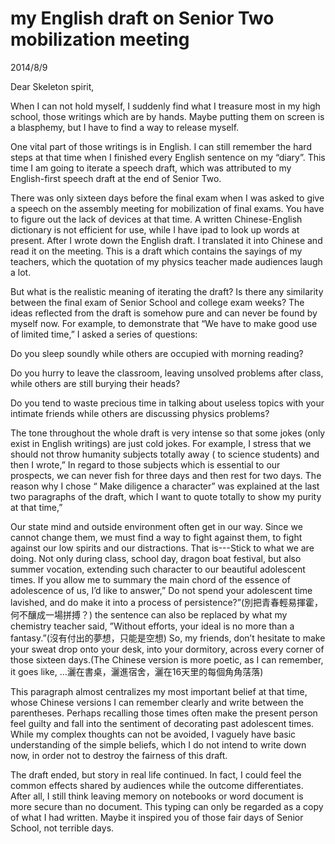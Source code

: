 # my English draft on Senior Two mobilization meeting
2014/8/9

Dear Skeleton spirit,

When I can not hold myself, I suddenly find what I treasure most in my high school, those writings which are by hands. Maybe putting them on screen is a blasphemy, but I have to find a way to release myself.

One vital part of those writings is in English. I can still remember the hard steps at that time when I finished every English sentence on my “diary”. This time I am going to iterate a speech draft, which was attributed to my English-first speech draft at the end of Senior Two.

There was only sixteen days before the final exam when I was asked to give a speech on the assembly meeting for mobilization of final exams. You have to figure out the lack of devices at that time. A written Chinese-English dictionary is not efficient for use, while I have ipad to look up words at present. After I wrote down the English draft. I translated it into Chinese and read it on the meeting. This is a draft which contains the sayings of my teachers, which the quotation of my physics teacher made audiences laugh a lot.

But what is the realistic meaning of iterating the draft? Is there any similarity between the final exam of Senior School and college exam weeks? The ideas reflected from the draft is somehow pure and can never be found by myself now. For example, to demonstrate that “We have to make good use of limited time,” I asked a series of questions:

Do you sleep soundly while others are occupied with morning reading?

Do you hurry to leave the classroom, leaving unsolved problems after class, while others are still burying their heads?

Do you tend to waste precious time in talking about useless topics with your intimate friends while others are discussing physics problems?

The tone throughout the whole draft is very intense so that some jokes (only exist in English writings) are just cold jokes. For example, I stress that we should not throw humanity subjects totally away ( to science students) and then I wrote,” In regard to those subjects which is essential to our prospects, we can never fish for three days and then rest for two days.
The reason why I chose “ Make diligence a character” was explained at the last two paragraphs of the draft, which I want to quote totally to show my purity at that time,”

Our state mind and outside environment often get in our way. Since we cannot change them, we must find a way to fight against them, to fight against our low spirits and our distractions. That is---Stick to what we are doing. Not only during class, school day, dragon boat festival, but also summer vocation, extending such character to our beautiful adolescent times. If you allow me to summary the main chord of the essence of adolescence of us, I’d like to answer,” Do not spend your adolescent time lavished, and do make it into a process of persistence?”(別把青春輕易揮霍，何不釀成一場拼搏？) the sentence can also be replaced by what my chemistry teacher said, ”Without efforts, your ideal is no more than a fantasy.”(沒有付出的夢想，只能是空想) So, my friends, don’t hesitate to make your sweat drop onto your desk, into your dormitory, across every corner of those sixteen days.(The Chinese version is more poetic, as I can remember, it goes like, …灑在書桌，灑進宿舍，灑在16天里的每個角角萿落)

This paragraph almost centralizes my most important belief at that time, whose Chinese versions I can remember clearly and write between the parentheses. Perhaps recalling those times often make the present person feel guilty and fall into the sentiment of decorating past adolescent times. While my complex thoughts can not be avoided, I vaguely have basic understanding of the simple beliefs, which I do not intend to write down now, in order not to destroy the fairness of this draft.

The draft ended, but story in real life continued. In fact, I could feel the common effects shared by audiences while the outcome differentiates. After all, I still think leaving memory on notebooks or word document is more secure than no document. This typing can only be regarded as a copy of what I had written. Maybe it inspired you of those fair days of Senior School, not terrible days.        
